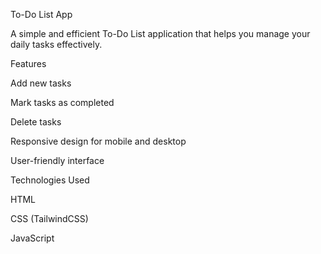 To-Do List App

A simple and efficient To-Do List application that helps you manage your daily tasks effectively.

Features

Add new tasks

Mark tasks as completed

Delete tasks

Responsive design for mobile and desktop

User-friendly interface

Technologies Used

HTML

CSS (TailwindCSS)

JavaScript
